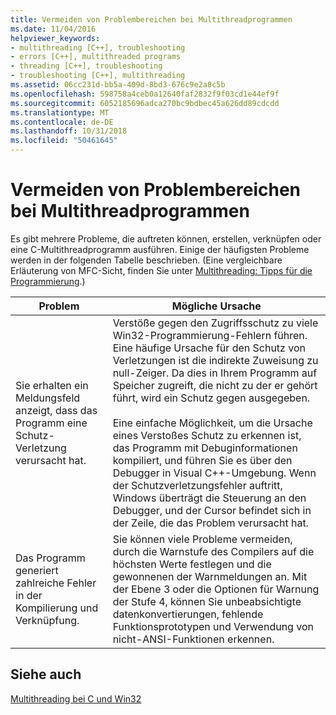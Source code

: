 ```yaml
---
title: Vermeiden von Problembereichen bei Multithreadprogrammen
ms.date: 11/04/2016
helpviewer_keywords:
- multithreading [C++], troubleshooting
- errors [C++], multithreaded programs
- threading [C++], troubleshooting
- troubleshooting [C++], multithreading
ms.assetid: 06cc231d-bb5a-409d-8bd3-676c9e2a8c5b
ms.openlocfilehash: 598758a4ceb0a12640faf2832f9f03cd1e44ef9f
ms.sourcegitcommit: 6052185696adca270bc9bdbec45a626dd89cdcdd
ms.translationtype: MT
ms.contentlocale: de-DE
ms.lasthandoff: 10/31/2018
ms.locfileid: "50461645"
---
```

# <a name="avoiding-problem-areas-with-multithread-programs"></a>Vermeiden von Problembereichen bei Multithreadprogrammen

Es gibt mehrere Probleme, die auftreten können, erstellen, verknüpfen oder eine C-Multithreadprogramm ausführen. Einige der häufigsten Probleme werden in der folgenden Tabelle beschrieben. (Eine vergleichbare Erläuterung von MFC-Sicht, finden Sie unter [Multithreading: Tipps für die Programmierung](multithreading-programming-tips.md).)

|Problem|Mögliche Ursache|
|-------------|--------------------|
|Sie erhalten ein Meldungsfeld anzeigt, dass das Programm eine Schutz-Verletzung verursacht hat.|Verstöße gegen den Zugriffsschutz zu viele Win32-Programmierung-Fehlern führen. Eine häufige Ursache für den Schutz von Verletzungen ist die indirekte Zuweisung zu null-Zeiger. Da dies in Ihrem Programm auf Speicher zugreift, die nicht zu der er gehört führt, wird ein Schutz gegen ausgegeben.<br /><br /> Eine einfache Möglichkeit, um die Ursache eines Verstoßes Schutz zu erkennen ist, das Programm mit Debuginformationen kompiliert, und führen Sie es über den Debugger in Visual C++-Umgebung. Wenn der Schutzverletzungsfehler auftritt, Windows überträgt die Steuerung an den Debugger, und der Cursor befindet sich in der Zeile, die das Problem verursacht hat.|
|Das Programm generiert zahlreiche Fehler in der Kompilierung und Verknüpfung.|Sie können viele Probleme vermeiden, durch die Warnstufe des Compilers auf die höchsten Werte festlegen und die gewonnenen der Warnmeldungen an. Mit der Ebene 3 oder die Optionen für Warnung der Stufe 4, können Sie unbeabsichtigte datenkonvertierungen, fehlende Funktionsprototypen und Verwendung von nicht-ANSI-Funktionen erkennen.|

## <a name="see-also"></a>Siehe auch

[Multithreading bei C und Win32](multithreading-with-c-and-win32.md)